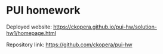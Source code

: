 # PUI homework

Deployed website: https://ckopera.github.io/pui-hw/solution-hw1/homepage.html

Repository link: https://github.com/ckopera/pui-hw     
